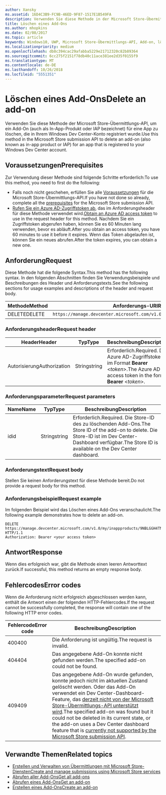 ```yaml
---
author: Xansky
ms.assetid: 16D4C3B9-FC9B-46ED-9F87-1517E1B549FA
description: Verwenden Sie diese Methode in der Microsoft Store-Übermittlungs-API zum Löschen eines Add-Ons für eine App, die für Ihr Windows Dev Center-Konto registriert ist.
title: Löschen eines Add-Ons
ms.author: mhopkins
ms.date: 02/08/2017
ms.topic: article
keywords: Windows10, UWP, Microsoft Store-Übermittlungs-API, Add-on, löschen, In-App-Produkt, IAP
ms.localizationpriority: medium
ms.openlocfilehash: db8c394cac29afabba5229e21712320c82b89364
ms.sourcegitcommit: 6cc275f2151f78db40c11ace381ee2d35f0155f9
ms.translationtype: MT
ms.contentlocale: de-DE
ms.lasthandoff: 10/26/2018
ms.locfileid: "5551351"
---
```

# <a name="delete-an-add-on"></a><span data-ttu-id="0e2d0-104">Löschen eines Add-Ons</span><span class="sxs-lookup"><span data-stu-id="0e2d0-104">Delete an add-on</span></span>

<span data-ttu-id="0e2d0-105">Verwenden Sie diese Methode der Microsoft Store-Übermittlungs-API, um ein Add-On (auch als In-App-Produkt oder IAP bezeichnet) für eine App zu löschen, die in Ihrem Windows Dev Center-Konto registriert wurde.</span><span class="sxs-lookup"><span data-stu-id="0e2d0-105">Use this method in the Microsoft Store submission API to delete an add-on (also known as in-app product or IAP) for an app that is registered to your Windows Dev Center account.</span></span>

## <a name="prerequisites"></a><span data-ttu-id="0e2d0-106">Voraussetzungen</span><span class="sxs-lookup"><span data-stu-id="0e2d0-106">Prerequisites</span></span>

<span data-ttu-id="0e2d0-107">Zur Verwendung dieser Methode sind folgende Schritte erforderlich:</span><span class="sxs-lookup"><span data-stu-id="0e2d0-107">To use this method, you need to first do the following:</span></span>

* <span data-ttu-id="0e2d0-108">Falls noch nicht geschehen, erfüllen Sie alle [Voraussetzungen](create-and-manage-submissions-using-windows-store-services.md#prerequisites) für die Microsoft Store-Übermittlungs-API.</span><span class="sxs-lookup"><span data-stu-id="0e2d0-108">If you have not done so already, complete all the [prerequisites](create-and-manage-submissions-using-windows-store-services.md#prerequisites) for the Microsoft Store submission API.</span></span>
* <span data-ttu-id="0e2d0-109">[Rufen Sie ein Azure AD-Zugriffstoken ab](create-and-manage-submissions-using-windows-store-services.md#obtain-an-azure-ad-access-token), das im Anforderungsheader für diese Methode verwendet wird.</span><span class="sxs-lookup"><span data-stu-id="0e2d0-109">[Obtain an Azure AD access token](create-and-manage-submissions-using-windows-store-services.md#obtain-an-azure-ad-access-token) to use in the request header for this method.</span></span> <span data-ttu-id="0e2d0-110">Nachdem Sie ein Zugriffstoken abgerufen haben, können Sie es 60 Minuten lang verwenden, bevor es abläuft.</span><span class="sxs-lookup"><span data-stu-id="0e2d0-110">After you obtain an access token, you have 60 minutes to use it before it expires.</span></span> <span data-ttu-id="0e2d0-111">Wenn das Token abgelaufen ist, können Sie ein neues abrufen.</span><span class="sxs-lookup"><span data-stu-id="0e2d0-111">After the token expires, you can obtain a new one.</span></span>

## <a name="request"></a><span data-ttu-id="0e2d0-112">Anforderung</span><span class="sxs-lookup"><span data-stu-id="0e2d0-112">Request</span></span>

<span data-ttu-id="0e2d0-113">Diese Methode hat die folgende Syntax.</span><span class="sxs-lookup"><span data-stu-id="0e2d0-113">This method has the following syntax.</span></span> <span data-ttu-id="0e2d0-114">In den folgenden Abschnitten finden Sie Verwendungsbeispiele und Beschreibungen des Header und Anforderungstexts.</span><span class="sxs-lookup"><span data-stu-id="0e2d0-114">See the following sections for usage examples and descriptions of the header and request body.</span></span>

| <span data-ttu-id="0e2d0-115">Methode</span><span class="sxs-lookup"><span data-stu-id="0e2d0-115">Method</span></span> | <span data-ttu-id="0e2d0-116">Anforderungs-URI</span><span class="sxs-lookup"><span data-stu-id="0e2d0-116">Request URI</span></span>                                                      |
|--------|------------------------------------------------------------------|
| <span data-ttu-id="0e2d0-117">DELETE</span><span class="sxs-lookup"><span data-stu-id="0e2d0-117">DELETE</span></span>    | ```https://manage.devcenter.microsoft.com/v1.0/my/inappproducts/{inAppProductId}``` |


### <a name="request-header"></a><span data-ttu-id="0e2d0-118">Anforderungsheader</span><span class="sxs-lookup"><span data-stu-id="0e2d0-118">Request header</span></span>

| <span data-ttu-id="0e2d0-119">Header</span><span class="sxs-lookup"><span data-stu-id="0e2d0-119">Header</span></span>        | <span data-ttu-id="0e2d0-120">Typ</span><span class="sxs-lookup"><span data-stu-id="0e2d0-120">Type</span></span>   | <span data-ttu-id="0e2d0-121">Beschreibung</span><span class="sxs-lookup"><span data-stu-id="0e2d0-121">Description</span></span>                                                                 |
|---------------|--------|-----------------------------------------------------------------------------|
| <span data-ttu-id="0e2d0-122">Autorisierung</span><span class="sxs-lookup"><span data-stu-id="0e2d0-122">Authorization</span></span> | <span data-ttu-id="0e2d0-123">String</span><span class="sxs-lookup"><span data-stu-id="0e2d0-123">string</span></span> | <span data-ttu-id="0e2d0-124">Erforderlich.</span><span class="sxs-lookup"><span data-stu-id="0e2d0-124">Required.</span></span> <span data-ttu-id="0e2d0-125">Das Azure AD-Zugriffstoken im Format **Bearer** &lt;*token*&gt;.</span><span class="sxs-lookup"><span data-stu-id="0e2d0-125">The Azure AD access token in the form **Bearer** &lt;*token*&gt;.</span></span> |


### <a name="request-parameters"></a><span data-ttu-id="0e2d0-126">Anforderungsparameter</span><span class="sxs-lookup"><span data-stu-id="0e2d0-126">Request parameters</span></span>

| <span data-ttu-id="0e2d0-127">Name</span><span class="sxs-lookup"><span data-stu-id="0e2d0-127">Name</span></span>        | <span data-ttu-id="0e2d0-128">Typ</span><span class="sxs-lookup"><span data-stu-id="0e2d0-128">Type</span></span>   | <span data-ttu-id="0e2d0-129">Beschreibung</span><span class="sxs-lookup"><span data-stu-id="0e2d0-129">Description</span></span>                                                                 |
|---------------|--------|-----------------------------------------------------------------------------|
| <span data-ttu-id="0e2d0-130">id</span><span class="sxs-lookup"><span data-stu-id="0e2d0-130">id</span></span> | <span data-ttu-id="0e2d0-131">String</span><span class="sxs-lookup"><span data-stu-id="0e2d0-131">string</span></span> | <span data-ttu-id="0e2d0-132">Erforderlich.</span><span class="sxs-lookup"><span data-stu-id="0e2d0-132">Required.</span></span> <span data-ttu-id="0e2d0-133">Die Store-ID des zu löschenden Add-Ons.</span><span class="sxs-lookup"><span data-stu-id="0e2d0-133">The Store ID of the add-on to delete.</span></span> <span data-ttu-id="0e2d0-134">Die Store-ID ist im Dev Center-Dashboard verfügbar.</span><span class="sxs-lookup"><span data-stu-id="0e2d0-134">The Store ID is available on the Dev Center dashboard.</span></span>  |


### <a name="request-body"></a><span data-ttu-id="0e2d0-135">Anforderungstext</span><span class="sxs-lookup"><span data-stu-id="0e2d0-135">Request body</span></span>

<span data-ttu-id="0e2d0-136">Stellen Sie keinen Anforderungstext für diese Methode bereit.</span><span class="sxs-lookup"><span data-stu-id="0e2d0-136">Do not provide a request body for this method.</span></span>


### <a name="request-example"></a><span data-ttu-id="0e2d0-137">Anforderungsbeispiel</span><span class="sxs-lookup"><span data-stu-id="0e2d0-137">Request example</span></span>

<span data-ttu-id="0e2d0-138">Im folgenden Beispiel wird das Löschen eines Add-Ons veranschaulicht.</span><span class="sxs-lookup"><span data-stu-id="0e2d0-138">The following example demonstrates how to delete an add-on.</span></span>

```
DELETE https://manage.devcenter.microsoft.com/v1.0/my/inappproducts/9NBLGGH4TNMP HTTP/1.1
Authorization: Bearer <your access token>
```

## <a name="response"></a><span data-ttu-id="0e2d0-139">Antwort</span><span class="sxs-lookup"><span data-stu-id="0e2d0-139">Response</span></span>

<span data-ttu-id="0e2d0-140">Wenn dies erfolgreich war, gibt die Methode einen leeren Antworttext zurück.</span><span class="sxs-lookup"><span data-stu-id="0e2d0-140">If successful, this method returns an empty response body.</span></span>

## <a name="error-codes"></a><span data-ttu-id="0e2d0-141">Fehlercodes</span><span class="sxs-lookup"><span data-stu-id="0e2d0-141">Error codes</span></span>

<span data-ttu-id="0e2d0-142">Wenn die Anforderung nicht erfolgreich abgeschlossen werden kann, enthält die Antwort einen der folgenden HTTP-Fehlercodes.</span><span class="sxs-lookup"><span data-stu-id="0e2d0-142">If the request cannot be successfully completed, the response will contain one of the following HTTP error codes.</span></span>

| <span data-ttu-id="0e2d0-143">Fehlercode</span><span class="sxs-lookup"><span data-stu-id="0e2d0-143">Error code</span></span> |  <span data-ttu-id="0e2d0-144">Beschreibung</span><span class="sxs-lookup"><span data-stu-id="0e2d0-144">Description</span></span>                                                                                                                                                                           |
|--------|------------------|
| <span data-ttu-id="0e2d0-145">400</span><span class="sxs-lookup"><span data-stu-id="0e2d0-145">400</span></span>  | <span data-ttu-id="0e2d0-146">Die Anforderung ist ungültig.</span><span class="sxs-lookup"><span data-stu-id="0e2d0-146">The request is invalid.</span></span> |
| <span data-ttu-id="0e2d0-147">404</span><span class="sxs-lookup"><span data-stu-id="0e2d0-147">404</span></span>  | <span data-ttu-id="0e2d0-148">Das angegebene Add-On konnte nicht gefunden werden.</span><span class="sxs-lookup"><span data-stu-id="0e2d0-148">The specified add-on could not be found.</span></span>  |
| <span data-ttu-id="0e2d0-149">409</span><span class="sxs-lookup"><span data-stu-id="0e2d0-149">409</span></span>  | <span data-ttu-id="0e2d0-150">Das angegebene Add-On wurde gefunden, konnte jedoch nicht im aktuellen Zustand gelöscht werden. Oder das Add-On verwendet ein Dev Center-Dashboard-Feature, das [derzeit nicht von der Microsoft Store-Übermittlungs-API unterstützt wird](create-and-manage-submissions-using-windows-store-services.md#not_supported).</span><span class="sxs-lookup"><span data-stu-id="0e2d0-150">The specified add-on was found but it could not be deleted in its current state, or the add-on uses a Dev Center dashboard feature that is [currently not supported by the Microsoft Store submission API](create-and-manage-submissions-using-windows-store-services.md#not_supported).</span></span> |   


## <a name="related-topics"></a><span data-ttu-id="0e2d0-151">Verwandte Themen</span><span class="sxs-lookup"><span data-stu-id="0e2d0-151">Related topics</span></span>

* [<span data-ttu-id="0e2d0-152">Erstellen und Verwalten von Übermittlungen mit Microsoft Store-Diensten</span><span class="sxs-lookup"><span data-stu-id="0e2d0-152">Create and manage submissions using Microsoft Store services</span></span>](create-and-manage-submissions-using-windows-store-services.md)
* [<span data-ttu-id="0e2d0-153">Abrufen aller Add-Ons</span><span class="sxs-lookup"><span data-stu-id="0e2d0-153">Get all add-ons</span></span>](get-all-add-ons.md)
* [<span data-ttu-id="0e2d0-154">Abrufen eines Add-Ons</span><span class="sxs-lookup"><span data-stu-id="0e2d0-154">Get an add-on</span></span>](get-an-add-on.md)
* [<span data-ttu-id="0e2d0-155">Erstellen eines Add-Ons</span><span class="sxs-lookup"><span data-stu-id="0e2d0-155">Create an add-on</span></span>](create-an-add-on.md)
